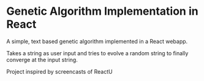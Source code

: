 # Genetic Algorithm Implementation in React

A simple, text based genetic algorithm implemented in a React webapp.

Takes a string as user input and tries to evolve a random string to finally converge at the input string.

Project inspired by screencasts of ReactU
